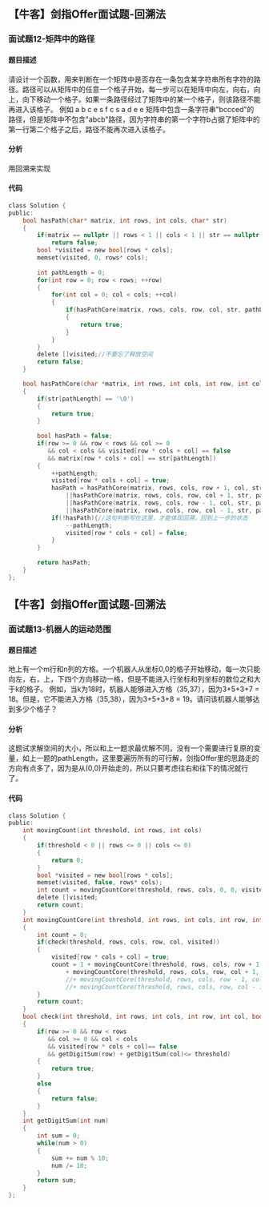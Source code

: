 ## 【牛客】剑指Offer面试题-回溯法

### 面试题12-矩阵中的路径

#### 题目描述

请设计一个函数，用来判断在一个矩阵中是否存在一条包含某字符串所有字符的路径。路径可以从矩阵中的任意一个格子开始，每一步可以在矩阵中向左，向右，向上，向下移动一个格子。如果一条路径经过了矩阵中的某一个格子，则该路径不能再进入该格子。 例如 a b c e s f c s a d e e 矩阵中包含一条字符串"bccced"的路径，但是矩阵中不包含"abcb"路径，因为字符串的第一个字符b占据了矩阵中的第一行第二个格子之后，路径不能再次进入该格子。

#### 分析

用回溯来实现

#### 代码
```c
class Solution {
public:
    bool hasPath(char* matrix, int rows, int cols, char* str)
    {
        if(matrix == nullptr || rows < 1 || cols < 1 || str == nullptr)
            return false;
    	bool *visited = new bool[rows * cols];
        memset(visited, 0, rows* cols);
        
        int pathLength = 0;
        for(int row = 0; row < rows; ++row)
        {
            for(int col = 0; col < cols; ++col)
            {
                if(hasPathCore(matrix, rows, cols, row, col, str, pathLength, visited))
                {
                    return true;
                }
            }
        }
        delete []visited;//不要忘了释放空间
        return false;
    }

	bool hasPathCore(char *matrix, int rows, int cols, int row, int col, char *str, int &pathLength, bool *visited)
    {
        if(str[pathLength] == '\0')
        {
            return true;
        }
        
        bool hasPath = false;
        if(row >= 0 && row < rows && col >= 0 
           && col < cols && visited[row * cols + col] == false 
           && matrix[row * cols + col] == str[pathLength])
        {
            ++pathLength;
            visited[row * cols + col] = true;
            hasPath = hasPathCore(matrix, rows, cols, row + 1, col, str, pathLength, visited)
                ||hasPathCore(matrix, rows, cols, row, col + 1, str, pathLength, visited)
                ||hasPathCore(matrix, rows, cols, row - 1, col, str, pathLength, visited)
                ||hasPathCore(matrix, rows, cols, row, col - 1, str, pathLength, visited);
            if(!hasPath){//这句判断写在这里，才能体现回溯，回到上一步的状态
            	--pathLength;
            	visited[row * cols + col] = false;
        	}
        }
        
        return hasPath;
    }
};
```

## 【牛客】剑指Offer面试题-回溯法

### 面试题13-机器人的运动范围

#### 题目描述

地上有一个m行和n列的方格。一个机器人从坐标0,0的格子开始移动，每一次只能向左，右，上，下四个方向移动一格，但是不能进入行坐标和列坐标的数位之和大于k的格子。 例如，当k为18时，机器人能够进入方格（35,37），因为3+5+3+7 = 18。但是，它不能进入方格（35,38），因为3+5+3+8 = 19。请问该机器人能够达到多少个格子？

#### 分析

这题试求解空间的大小，所以和上一题求最优解不同，没有一个需要进行复原的变量，如上一题的pathLength，这里要遍历所有的可行解，剑指Offer里的思路走的方向有点多了，因为是从(0,0)开始走的，所以只要考虑往右和往下的情况就行了。

#### 代码
```c
class Solution {
public:
    int movingCount(int threshold, int rows, int cols)
    {
        if(threshold < 0 || rows <= 0 || cols <= 0)
        {
            return 0;
        }
        bool *visited = new bool[rows * cols];
        memset(visited, false, rows* cols);
        int count = movingCountCore(threshold, rows, cols, 0, 0, visited);
        delete []visited;
        return count;
    }
    int movingCountCore(int threshold, int rows, int cols, int row, int col, bool *visited)
    {
        int count = 0;
        if(check(threshold, rows, cols, row, col, visited))
        {
            visited[row * cols + col] = true;
            count = 1 + movingCountCore(threshold, rows, cols, row + 1, col, visited)
                + movingCountCore(threshold, rows, cols, row, col + 1, visited);
               	//+ movingCountCore(threshold, rows, cols, row - 1, col, visited)
                //+ movingCountCore(threshold, rows, cols, row, col - 1, visited);
        }
        return count;
    }
    bool check(int threshold, int rows, int cols, int row, int col, bool *visited)
    {
        if(row >= 0 && row < rows 
           && col >= 0 && col < cols 
           && visited[row * cols + col]== false
           && getDigitSum(row) + getDigitSum(col)<= threshold)
        {
            return true;
        }
        else
        {
            return false;
        }
    }
    int getDigitSum(int num)
    {
        int sum = 0;
        while(num > 0)
        {
            sum += num % 10;
            num /= 10;
        }
        return sum;
    }
};
```
